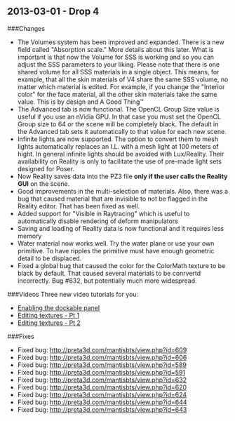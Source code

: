 ## 2013-03-01 - Drop 4

###Changes

- The Volumes system has been improved and expanded. There is a new field called "Absorption scale." More details about this later. What is important is that now the Volume for SSS is working and so you can adjust the SSS parameters to your liking. Please note that there is one shared volume for all SSS materials in a single object. This means, for example, that all the skin materials of V4 share the same SSS volume, no matter which material is edited. For example, if you change the "Interior color" for the face material, all the other skin materials take the same value. This is by design and A Good Thing™
- The Advanced tab is now functional. The OpenCL Group Size value is useful if you use an nVidia GPU. In that case you must set the OpenCL Group size to 64 or the scene will be completely black. The default in the Advanced tab sets it automatically to that value for each new scene.
- Infinite lights are now supported. The option to convert them to mesh lights automatically replaces an I.L. with a mesh light at 100 meters of hight.  In general infinite lights should be avoided with Lux/Reality. Their availability on Reality is only to facilitate the use of pre-made light sets designed for Poser.
- Now Reality saves data into the PZ3 file **only if the user calls the Reality GUI** on the scene.
- Good improvements in the multi-selection of materials. Also, there was a bug that caused material that are invisible to not be flagged in the Reality editor. That has been fixed as well.
- Added support for "Visible in Raytracing" which is useful to automatically disable rendering of deform manipulators
- Saving and loading of Reality data is now functional and it requires less memory
- Water material now works well. Try the water plane or use your own primitive. To have ripples the primitive must have enough geometric detail to be displaced.
- Fixed a global bug that caused the color for the ColorMath texture to be black by default. That caused several materials to be conrvertd incorrectly. Bug #632, but potentially much more widespread.

###Videos
Three new video tutorials for you:

- [Enabling the dockable panel](http://www.preta3d.com/videos/private/DockablePanel.mov)
- [Editing textures - Pt 1](http://www.preta3d.com/videos/private/EditingTexturesP1.mov)
- [Editing textures - Pt 2](http://www.preta3d.com/videos/private/EditingTexturesP2.mov)

###Fixes

- Fixed bug: http://preta3d.com/mantisbts/view.php?id=609
- Fixed bug: http://preta3d.com/mantisbts/view.php?id=606
- Fixed bug: http://preta3d.com/mantisbts/view.php?id=589
- Fixed bug: http://preta3d.com/mantisbts/view.php?id=591
- Fixed bug: http://preta3d.com/mantisbts/view.php?id=632
- Fixed bug: http://preta3d.com/mantisbts/view.php?id=620
- Fixed bug: http://preta3d.com/mantisbts/view.php?id=624
- Fixed bug: http://preta3d.com/mantisbts/view.php?id=644
- Fixed bug: http://preta3d.com/mantisbts/view.php?id=643


